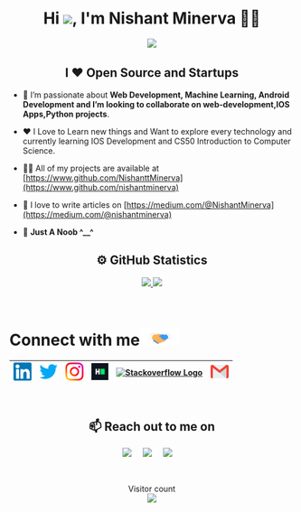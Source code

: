 
<!---
nishantminerva/nishantminerva is a ✨ special ✨ repository because its `README.md` (this file) appears on your GitHub profile.
You can click the Preview link to take a look at your changes.
--->
<h1 align="center">Hi <img src="https://github.com/TheDudeThatCode/TheDudeThatCode/blob/master/Assets/Hi.gif" width="29px">, I'm Nishant Minerva 👨‍💻 </h1>
 
 <p align="center">
<img src="https://camo.githubusercontent.com/992babdffd8c74a1502de375fbdf7e4d54773242/68747470733a2f2f6d656469612e67697068792e636f6d2f6d656469612f53576f536b4e36447854737a71494b4571762f67697068792e676966">
 </p>
 
<h2 align="center">I ❤️ Open Source and Startups </h2>

- 🌱 I’m passionate about **Web Development, Machine Learning, Android Development and I’m looking to collaborate on web-development,IOS Apps,Python projects**.

- ❤️ I Love to Learn new things and Want to explore every technology and currently learning IOS Development and CS50 Introduction to Computer Science.

- 👨‍💻 All of my projects are available at [https://www.github.com/NishanttMinerva](https://www.github.com/nishantminerva)

- 📝 I love to write articles on [https://medium.com/@NishantMinerva](https://medium.com/@nishantminerva)

- 💬 **Just A Noob ^__^**

<h2 align="center">⚙️ GitHub Statistics</h2>

<p align="center">
<a href="https://github.com/nishantminerva">
  <img height="160em" src="https://github-readme-stats.vercel.app/api?username=nishantminerva&show_icons=true&theme=radical&include_all_commits=true&count_private=true"/>
  <img height="160em" src="https://github-readme-stats.vercel.app/api/top-langs/?username=nishantminerva&layout=compact&langs_count=8&theme=radical"/>
</a>
</p>
<br>

# Connect with me<img src="https://github.com/nishantminerva/nishantminerva/blob/734f434de35474628bdd6901921bc2fd056bab1a/Assets/Handshake.gif" height="32px">



| [<img src="https://github.com/nishantminerva/nishantminerva/blob/734f434de35474628bdd6901921bc2fd056bab1a/Assets/Linkedin.svg" alt="Linkedin Logo" width="32">](https://in.linkedin.com/in/nishantminerva) | [<img src="https://github.com/nishantminerva/nishantminerva/blob/734f434de35474628bdd6901921bc2fd056bab1a/Assets/Twitter.svg" alt="Twitter Logo" width="32">](https://twitter.com/NishantMinerva) | [<img src="https://github.com/nishantminerva/nishantminerva/blob/734f434de35474628bdd6901921bc2fd056bab1a/Assets/Instagram.svg" alt="instagram logo" width="32">](https://www.instagram.com/nishantminerva/)| [<img src="https://github.com/nishantminerva/nishantminerva/blob/734f434de35474628bdd6901921bc2fd056bab1a/Assets/HackerRank.svg" alt="HackerRank Logo" width="30">](https://www.hackerrank.com/) | [<img src="https://cdn.svgporn.com/logos/stackoverflow-icon.svg" alt="Stackoverflow Logo" width="28">](https://stackoverflow.com/users/15362237/nishant-minerva)| [<img src="https://github.com/nishantminerva/nishantminerva/blob/734f434de35474628bdd6901921bc2fd056bab1a/Assets/Gmail.svg" alt="Gmail logo" height="32">](mailto:nishantkumar.cse2020@nsec.ac.in)
|:---:|:---:|:---:|:---:|:---:|:---:|



<br>

<h2 align="center">📫 Reach out to me on</h2>
<p align="center">
  <a target="_blank"href="https://www.linkedin.com/in/nishantminerva/"><img src="https://img.shields.io/badge/LinkedIn-0077B5?style=for-the-badge&logo=linkedin&logoColor=white" /></a>&nbsp;&nbsp;&nbsp;&nbsp;
  <a target="_blank"href="https://twitter.com/NishantMinerva"><img src="https://img.shields.io/badge/Twitter-1DA1F2?style=for-the-badge&logo=twitter&logoColor=white" /></a>&nbsp;&nbsp;&nbsp;&nbsp;
  <a href="mailto:nishantkumar.cse2020@nsec.ac.in?subject=Hello%20Nishant,%20From%20Github"><img src="https://img.shields.io/badge/Gmail-D14836?style=for-the-badge&logo=gmail&logoColor=white" /></a>&nbsp;&nbsp;&nbsp;&nbsp;
  </p>

<br />

<p align="center"> 
  Visitor count<br>
  <img src="https://profile-counter.glitch.me/nishantminerva/count.svg" />
</p>

